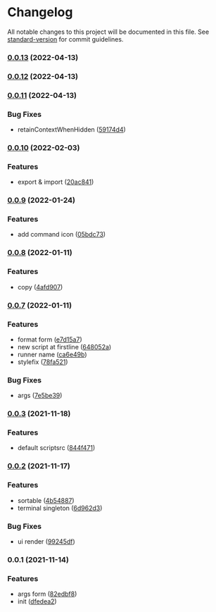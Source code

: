 # Changelog

All notable changes to this project will be documented in this file. See [standard-version](https://github.com/conventional-changelog/standard-version) for commit guidelines.

### [0.0.13](https://github.com/Saber2pr/vsc-scripts-manager/compare/v0.0.12...v0.0.13) (2022-04-13)

### [0.0.12](https://github.com/Saber2pr/vsc-scripts-manager/compare/v0.0.11...v0.0.12) (2022-04-13)

### [0.0.11](https://github.com/Saber2pr/vsc-scripts-manager/compare/v0.0.10...v0.0.11) (2022-04-13)


### Bug Fixes

* retainContextWhenHidden ([59174d4](https://github.com/Saber2pr/vsc-scripts-manager/commit/59174d412d5e327e657dab235055ec0307783e34))

### [0.0.10](https://github.com/Saber2pr/vsc-scripts-manager/compare/v0.0.9...v0.0.10) (2022-02-03)


### Features

* export & import ([20ac841](https://github.com/Saber2pr/vsc-scripts-manager/commit/20ac841358735df606628d9226f7c93890cdcc26))

### [0.0.9](https://github.com/Saber2pr/vsc-scripts-manager/compare/v0.0.8...v0.0.9) (2022-01-24)


### Features

* add command icon ([05bdc73](https://github.com/Saber2pr/vsc-scripts-manager/commit/05bdc730b9e2abcfff4171caf563daa66b07249c))

### [0.0.8](https://github.com/Saber2pr/vsc-scripts-manager/compare/v0.0.7...v0.0.8) (2022-01-11)


### Features

* copy ([4afd907](https://github.com/Saber2pr/vsc-scripts-manager/commit/4afd90705e79c91dd542422a6e84c97e97ab5e8b))

### [0.0.7](https://github.com/Saber2pr/vsc-scripts-manager/compare/v0.0.3...v0.0.7) (2022-01-11)


### Features

* format form ([e7d15a7](https://github.com/Saber2pr/vsc-scripts-manager/commit/e7d15a7ffd5a7ad0607b3dfb5743c46187248aec))
* new script at firstline ([648052a](https://github.com/Saber2pr/vsc-scripts-manager/commit/648052a32154519c23c12f5edc02d0a4ea1259a2))
* runner name ([ca6e49b](https://github.com/Saber2pr/vsc-scripts-manager/commit/ca6e49b3fccf6036b99350f4b37fcc075f89875b))
* stylefix ([78fa521](https://github.com/Saber2pr/vsc-scripts-manager/commit/78fa52172b8f32cfe01e702d25f5b1b5487d0d4d))


### Bug Fixes

* args ([7e5be39](https://github.com/Saber2pr/vsc-scripts-manager/commit/7e5be39281ca14930278882973061e59745fd552))

### [0.0.3](https://github.com/Saber2pr/vsc-scripts-manager/compare/v0.0.2...v0.0.3) (2021-11-18)


### Features

* default scriptsrc ([844f471](https://github.com/Saber2pr/vsc-scripts-manager/commit/844f4712bbe5f2eab2271845ff2666662ebafdf9))

### [0.0.2](https://github.com/Saber2pr/vsc-scripts-manager/compare/v0.0.1...v0.0.2) (2021-11-17)


### Features

* sortable ([4b54887](https://github.com/Saber2pr/vsc-scripts-manager/commit/4b548876fd5be2e95586473c9e2c7dd31f17fa76))
* terminal singleton ([6d962d3](https://github.com/Saber2pr/vsc-scripts-manager/commit/6d962d31ef090eac16478d22bac340af064389ee))


### Bug Fixes

* ui render ([99245df](https://github.com/Saber2pr/vsc-scripts-manager/commit/99245dface637354c8567e11ad86cfa46208d7f6))

### 0.0.1 (2021-11-14)


### Features

* args form ([82edbf8](https://github.com/Saber2pr/vsc-scripts-manager/commit/82edbf82334a611a1a881e17e021b2f889d473e4))
* init ([dfedea2](https://github.com/Saber2pr/vsc-scripts-manager/commit/dfedea25e097b698deb5f49cb3e897575508aea2))
